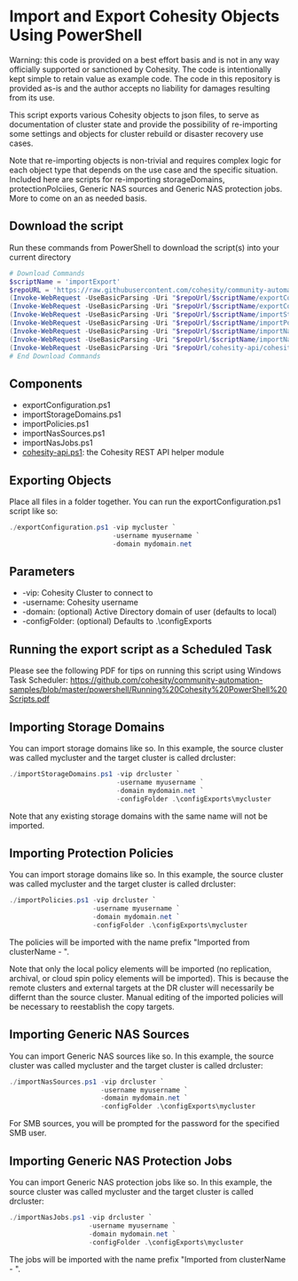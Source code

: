 # Import and Export Cohesity Objects Using PowerShell

Warning: this code is provided on a best effort basis and is not in any way officially supported or sanctioned by Cohesity. The code is intentionally kept simple to retain value as example code. The code in this repository is provided as-is and the author accepts no liability for damages resulting from its use.

This script exports various Cohesity objects to json files, to serve as documentation of cluster state and provide the possibility of re-importing some settings and objects for cluster rebuild or disaster recovery use cases.

Note that re-importing objects is non-trivial and requires complex logic for each object type that depends on the use case and the specific situation. Included here are scripts for re-importing storageDomains, protectionPolciies, Generic NAS sources and Generic NAS protection jobs. More to come on an as needed basis.

## Download the script

Run these commands from PowerShell to download the script(s) into your current directory

```powershell
# Download Commands
$scriptName = 'importExport'
$repoURL = 'https://raw.githubusercontent.com/cohesity/community-automation-samples/main/powershell'
(Invoke-WebRequest -UseBasicParsing -Uri "$repoUrl/$scriptName/exportConfiguration.ps1").content | Out-File "exportConfiguration.ps1"; (Get-Content "exportConfiguration.ps1") | Set-Content "exportConfiguration.ps1"
(Invoke-WebRequest -UseBasicParsing -Uri "$repoUrl/$scriptName/exportConfigurationV2.ps1").content | Out-File "exportConfigurationV2.ps1"; (Get-Content "exportConfigurationV2.ps1") | Set-Content "exportConfigurationV2.ps1"
(Invoke-WebRequest -UseBasicParsing -Uri "$repoUrl/$scriptName/importStorageDomains.ps1").content | Out-File "importStorageDomains.ps1"; (Get-Content "importStorageDomains.ps1") | Set-Content "importStorageDomains.ps1"
(Invoke-WebRequest -UseBasicParsing -Uri "$repoUrl/$scriptName/importPolicies.ps1").content | Out-File "importPolicies.ps1"; (Get-Content "importPolicies.ps1") | Set-Content "importPolicies.ps1"
(Invoke-WebRequest -UseBasicParsing -Uri "$repoUrl/$scriptName/importNasSources.ps1").content | Out-File "importNasSources.ps1"; (Get-Content "importNasSources.ps1") | Set-Content "importNasSources.ps1"
(Invoke-WebRequest -UseBasicParsing -Uri "$repoUrl/$scriptName/importNasJobs.ps1").content | Out-File "importNasJobs.ps1"; (Get-Content "importNasJobs.ps1") | Set-Content "importNasJobs.ps1"
(Invoke-WebRequest -UseBasicParsing -Uri "$repoUrl/cohesity-api/cohesity-api.ps1").content | Out-File cohesity-api.ps1; (Get-Content cohesity-api.ps1) | Set-Content cohesity-api.ps1
# End Download Commands
```

## Components

* exportConfiguration.ps1
* importStorageDomains.ps1
* importPolicies.ps1
* importNasSources.ps1
* importNasJobs.ps1
* [cohesity-api.ps1](https://raw.githubusercontent.com/cohesity/community-automation-samples/main/powershell/cohesity-api/cohesity-api.ps1): the Cohesity REST API helper module

## Exporting Objects

Place all files in a folder together. You can run the exportConfiguration.ps1 script like so:

```powershell
./exportConfiguration.ps1 -vip mycluster `
                          -username myusername `
                          -domain mydomain.net
```

## Parameters

* -vip: Cohesity Cluster to connect to
* -username: Cohesity username
* -domain: (optional) Active Directory domain of user (defaults to local)
* -configFolder: (optional) Defaults to .\configExports

## Running the export script as a Scheduled Task

Please see the following PDF for tips on running this script using Windows Task Scheduler:
<https://github.com/cohesity/community-automation-samples/blob/master/powershell/Running%20Cohesity%20PowerShell%20Scripts.pdf>

## Importing Storage Domains

You can import storage domains like so. In this example, the source cluster was called mycluster and the target cluster is called drcluster:

```powershell
./importStorageDomains.ps1 -vip drcluster `
                           -username myusername `
                           -domain mydomain.net `
                           -configFolder .\configExports\mycluster
```

Note that any existing storage domains with the same name will not be imported.

## Importing Protection Policies

You can import storage domains like so. In this example, the source cluster was called mycluster and the target cluster is called drcluster:

```powershell
./importPolicies.ps1 -vip drcluster `
                     -username myusername `
                     -domain mydomain.net `
                     -configFolder .\configExports\mycluster
```

The policies will be imported with the name prefix "Imported from clusterName - ".

Note that only the local policy elements will be imported (no replication, archival, or cloud spin policy elements will be imported). This is because the remote clusters and external targets at the DR cluster will necessarily be differnt than the source cluster. Manual editing of the imported policies will be necessary to reestablish the copy targets.

## Importing Generic NAS Sources

You can import Generic NAS sources like so. In this example, the source cluster was called mycluster and the target cluster is called drcluster:

```powershell
./importNasSources.ps1 -vip drcluster `
                       -username myusername `
                       -domain mydomain.net `
                       -configFolder .\configExports\mycluster
```

For SMB sources, you will be prompted for the password for the specified SMB user.

## Importing Generic NAS Protection Jobs

You can import Generic NAS protection jobs like so. In this example, the source cluster was called mycluster and the target cluster is called drcluster:

```powershell
./importNasJobs.ps1 -vip drcluster `
                    -username myusername `
                    -domain mydomain.net `
                    -configFolder .\configExports\mycluster
```

The jobs will be imported with the name prefix "Imported from clusterName - ".
